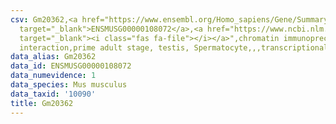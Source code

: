 ```yaml
---
csv: Gm20362,<a href="https://www.ensembl.org/Homo_sapiens/Gene/Summary?db=core;g=ENSMUSG00000108072"
  target="_blank">ENSMUSG00000108072</a>,<a href="https://www.ncbi.nlm.nih.gov/pubmed/25450459"
  target="_blank"><i class="fas fa-file"></i></a>",chromatin immunoprecipitation assay,direct
  interaction,prime adult stage, testis, Spermatocyte,,,transcriptional regulation,
data_alias: Gm20362
data_id: ENSMUSG00000108072
data_numevidence: 1
data_species: Mus musculus
data_taxid: '10090'
title: Gm20362
---
```

